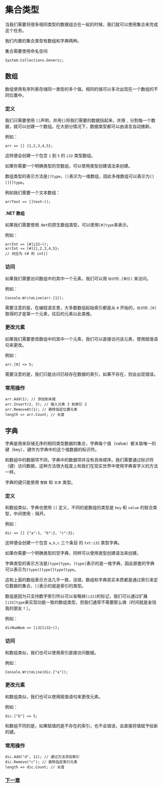 # 集合类型
当我们需要将很多相同类型的数据组合在一起的时候，我们就可以使用集合来完成这个任务。

我们内置的集合类型有数组和字典两种。

集合需要使用命名空间 
```
System.Collections.Generic;
```
## 数组
数组使用有序列表存储同一类型的多个值。相同的值可以多次出现在一个数组的不同位置中。
    
### 定义
我们只需要使用 `[]`声明，并用`{}`将我们需要的数据括起来，并用 `,` 分割每一个数据，就可以创建一个数组。在大部分情况下，数据类型都可以由语言自动推断。

例如：
```
arr => [] {1,2,3,4,5};
```
这样便会创建一个包含 `1` 到 `5` 的 `i32` 类型数组。

如果你需要一个明确类型的空数组，可以使用类型创建语法来创建。

数组类型的表示方法是`[]type`，`[]`表示为一维数组，因此多维数组可以表示为`[][][]type`。

例如我们需要一个文本数组：
```
arrText => []text~();
```
#### .NET 数组
如果我们需要使用`.Net`的原生数组类型，可以使用`[#]type`来表示。

例如：
```
arrInt => [#]i32~();
arrInt <= [#]{1,2,3,4,5};
// 对应为 C# 的 int[]
```
### 访问
如果我们需要访问数组中的其中一个元素，我们可以用 `标识符.[索引]` 来访问。

例如：
```
Console.WriteLine(arr.[1]);
```
需要注意的是，在编程语言里，大多数数组起始索引都是从 `0` 开始的，`标识符.[0]` 取得的才是第一个元素，往后的元素以此类推。
### 更改元素
如果我们需要更改数组中的其中一个元素，我们可以直接访问该元素，使用赋值语句来更改。

例如：
```
arr.[0] <= 5;
```
需要注意的是，我们只能访问已经存在数据的索引，如果不存在，则会出现错误。
### 常用操作
```
arr.Add(1); // 添加到末尾
arr.Insert(2, 3); // 插入元素 3 到索引 2
arr.RemoveAt(1); // 删除指定位置元素
length => arr.Count; // 长度
```
## 字典
字典是用来存储无序的相同类型数据的集合，字典每个值（value）都关联唯一的键（key），键作为字典中的这个值数据的标识符。

和数组中的数据项不同，字典中的数据项并没有具体顺序。我们需要通过标识符（键）访问数据，这种方法很大程度上和我们在现实世界中使用字典查字义的方法一样。

字典的键只能使用 `整数` 和 `文本` 类型。
### 定义
和数组类似，字典也使用 `[]` 定义，不同的是数组的类型是 `key` 和 `value` 的联合类型，中间使用 `:` 隔开。

例如：
```
dic => [] {"a":1, "b":2, "c":3};
```
这样便会创建一个包含 `a,b,c` 三个条目 的 `txt:i32` 类型字典。

如果你需要一个明确类型的空字典，同样可以使用类型创建语法来创建。

字典类型的表示方法是`[type]type`，`[type]`表示的是一维字典，因此嵌套的字典可以表示为`[type][type][type]type`。

这和上面的数组表示方法几乎一致，没错，数组和字典其实本质都是通过索引来定位数据的集合，`[]`表示的就是索引的类型。

数组是因为只支持数字索引所以可以省略掉`[i32]`的标记，我们可以通过扩展`[i32]type`来实现功能一致的数组类型，但我们通常不需要那么做（时间就是金钱我的朋友！）。

例如：
```
dicNumNum => [i32]i32~();
```
### 访问
和数组类似，我们也可以使用索引直接访问数据。

例如：
```
Console.WriteLine(dic.["a"]);
```
### 更改元素
和数组类似，我们也可以使用赋值语句来更改元素。

例如：
```
dic.["b"] <= 5;
```
和数组不同的是，如果赋值的是不存在的索引，也不会错误，会直接将值赋予给新的键。
### 常用操作
```
dic.Add("d", 11); // 通过方法添加索引
dic.Remove("c"); // 删除指定索引元素
length => dic.Count; // 长度
```
### [下一章](判断.md)